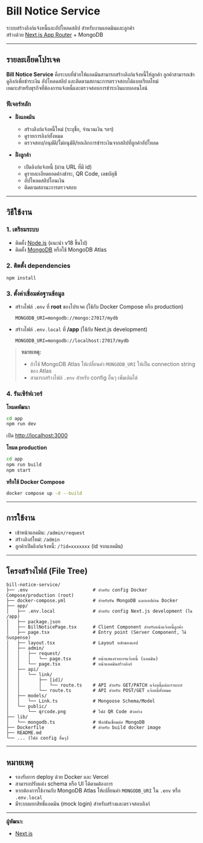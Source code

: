 # Bill Notice Service

ระบบสร้างลิงก์แจ้งหนี้และอัปโหลดสลิป สำหรับงานแอดมินและลูกค้า  
สร้างด้วย [Next.js App Router](https://nextjs.org/docs/app) + MongoDB

---

## รายละเอียดโปรเจค

**Bill Notice Service** คือระบบที่ช่วยให้แอดมินสามารถสร้างลิงก์แจ้งหนี้ให้ลูกค้า ลูกค้าสามารถเข้าดูลิงก์เพื่อชำระเงิน อัปโหลดสลิป และติดตามสถานะการตรวจสอบได้แบบเรียลไทม์  
เหมาะสำหรับธุรกิจที่ต้องการแจ้งหนี้และตรวจสอบการชำระเงินแบบออนไลน์

### ฟีเจอร์หลัก

-   **ฝั่งแอดมิน**

    -   สร้างลิงก์แจ้งหนี้ใหม่ (ระบุชื่อ, จำนวนเงิน ฯลฯ)
    -   ดูรายการลิงก์ทั้งหมด
    -   ตรวจสอบ/อนุมัติ/ไม่อนุมัติ/ยกเลิกการชำระเงินจากสลิปที่ลูกค้าอัปโหลด

-   **ฝั่งลูกค้า**
    -   เปิดลิงก์แจ้งหนี้ (ผ่าน URL ที่มี id)
    -   ดูรายละเอียดยอดค้างชำระ, QR Code, เลขบัญชี
    -   อัปโหลดสลิปโอนเงิน
    -   ติดตามสถานะการตรวจสอบ

---

## วิธีใช้งาน

### 1. เตรียมระบบ

-   ติดตั้ง [Node.js](https://nodejs.org/) (แนะนำ v18 ขึ้นไป)
-   ติดตั้ง [MongoDB](https://www.mongodb.com/) หรือใช้ MongoDB Atlas

### 2. ติดตั้ง dependencies

```bash
npm install
```

### 3. ตั้งค่าเชื่อมต่อฐานข้อมูล

-   สร้างไฟล์ `.env` ที่ **root** ของโปรเจค (ใช้กับ Docker Compose หรือ production)
    ```env
    MONGODB_URI=mongodb://mongo:27017/mydb
    ```
-   สร้างไฟล์ `.env.local` ที่ **/app** (ใช้กับ Next.js development)
    ```env
    MONGODB_URI=mongodb://localhost:27017/mydb
    ```

> **หมายเหตุ:**
>
> -   ถ้าใช้ MongoDB Atlas ให้เปลี่ยนค่า `MONGODB_URI` ให้เป็น connection string ของ Atlas
> -   สามารถสร้างไฟล์ `.env` สำหรับ config อื่นๆ เพิ่มเติมได้

### 4. รันเซิร์ฟเวอร์

**โหมดพัฒนา**

```bash
cd app
npm run dev
```

เปิด [http://localhost:3000](http://localhost:3000)

**โหมด production**

```bash
cd app
npm run build
npm start
```

**หรือใช้ Docker Compose**

```bash
docker compose up -d --build
```

---

## การใช้งาน

-   เข้าหน้าแอดมิน: `/admin/request`
-   สร้างลิงก์ใหม่: `/admin`
-   ลูกค้าเปิดลิงก์แจ้งหนี้: `/?id=xxxxxxx` (id จากแอดมิน)

---

## โครงสร้างไฟล์ (File Tree)

```
bill-notice-service/
├── .env                        # สำหรับ config Docker Compose/production (root)
├── docker-compose.yml          # สำหรับรัน MongoDB และแอปผ่าน Docker
├── app/
│   ├── .env.local              # สำหรับ config Next.js development (ใน /app)
│   ├── package.json
│   ├── BillNoticePage.tsx      # Client Component สำหรับหน้าแจ้งหนี้ลูกค้า
│   ├── page.tsx                # Entry point (Server Component, ใช้ Suspense)
│   ├── layout.tsx              # Layout หลักของแอป
│   ├── admin/
│   │   ├── request/
│   │   │   └── page.tsx        # หน้าแสดงรายการแจ้งหนี้ (แอดมิน)
│   │   └── page.tsx            # หน้าแอดมินสร้างลิงก์
│   ├── api/
│   │   └── link/
│   │       ├── [id]/
│   │       │   └── route.ts    # API สำหรับ GET/PATCH แจ้งหนี้แต่ละรายการ
│   │       └── route.ts        # API สำหรับ POST/GET แจ้งหนี้ทั้งหมด
│   ├── models/
│   │   └── Link.ts             # Mongoose Schema/Model
│   └── public/
│       └── qrcode.png          # ไฟล์ QR Code ตัวอย่าง
├── lib/
│   └── mongodb.ts              # ฟังก์ชันเชื่อมต่อ MongoDB
├── Dockerfile                  # สำหรับ build docker image
├── README.md
└── ... (ไฟล์ config อื่นๆ)
```

---

## หมายเหตุ

-   รองรับการ deploy ด้วย Docker และ Vercel
-   สามารถปรับแต่ง schema หรือ UI ได้ตามต้องการ
-   หากต้องการใช้งานกับ MongoDB Atlas ให้เปลี่ยนค่า `MONGODB_URI` ใน `.env` หรือ `.env.local`
-   มีระบบแยกสิทธิ์แอดมิน (mock login) สำหรับสร้างและตรวจสอบลิงก์

---

**ผู้พัฒนา:**

-   [Next.js](https://nextjs.org/)
